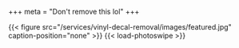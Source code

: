 +++
meta = "Don't remove this lol"
+++

{{< figure src="/services/vinyl-decal-removal/images/featured.jpg" caption-position="none" >}} {{< load-photoswipe >}}
